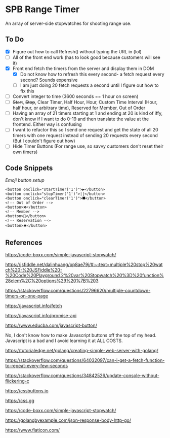# SPB Range Timer

An array of server-side stopwatches for shooting range use.

## To Do

- [x] Figure out how to call Refresh() without typing the URL in (lol)
- [ ] All of the front end work (has to look good because customers will see it)
- [x] Front end fetch the timers from the server and display them in DOM
  - [x] Do not know how to refresh this every second- a fetch request every second? Sounds expensive
  - [ ] I am just doing 20 fetch requests a second until I figure out how to fix this
- [ ] Convert integer to time (3600 seconds == 1 hour on screen)
- [ ] ~~Start~~, ~~Stop~~, Clear Timer, Half Hour, Hour, Custom Time Interval (Hour, half hour, or arbitrary time),  Reserved for Member, Out of Order
- [ ] Having an array of 21 timers starting at 1 and ending at 20 is kind of iffy, don't know if I want to do 0-19 and then translate the value at the frontend. Either way is confusing
- [ ] I want to refactor this so I send one request and get the state of all 20 timers with one request instead of sending 20 requests every second (But I couldn't figure out how)
- [ ] Hide Timer Buttons (For range use, so savvy customers don't reset their own timers)

## Code Snippets

*Emoji button setup*
```     
<button onclick="startTimer('1')">▶</button>
<button onclick="stopTimer('1')">||</button>
<button onclick="clearTimer('1')">⯀</button>
<!-- Out of Order -->
<button>❌</button>
<!-- Member -->
<button>🤴</button>
<!-- Reservation -->
<button>🛎</button>
```

## References

https://code-boxx.com/simple-javascript-stopwatch/

https://jsfiddle.net/dalinhuang/op8ae79j/#:~:text=multiple%20stop%20watch%20-%20JSFiddle%20-%20Code%20Playground,2%20var%20Stopwatch%20%3D%20function%28elem%2C%20options%29%20%7B%203

https://stackoverflow.com/questions/22796620/multiple-countdown-timers-on-one-page

https://javascript.info/fetch

https://javascript.info/promise-api

https://www.educba.com/javascript-button/ 

No, I don't know how to make Javascript buttons off the top of my head. Javascript is a bad and I avoid learning it at ALL COSTS.

https://tutorialedge.net/golang/creating-simple-web-server-with-golang/

https://stackoverflow.com/questions/64032097/can-i-get-a-fetch-function-to-repeat-every-few-seconds

https://stackoverflow.com/questions/34842526/update-console-without-flickering-c

https://cssbuttons.io

https://css.gg

https://code-boxx.com/simple-javascript-stopwatch/

https://golangbyexample.com/json-response-body-http-go/

https://www.flaticon.com/
